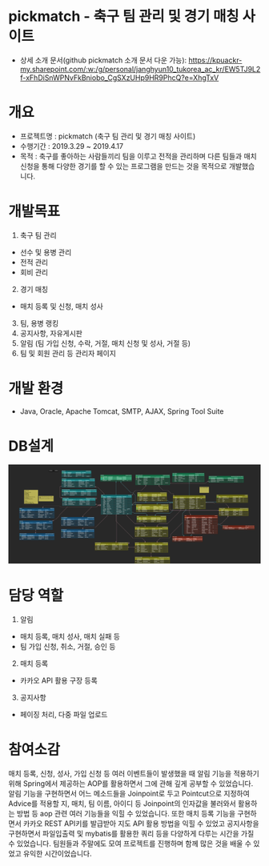 # pickmatch - 축구 팀 관리 및 경기 매칭 사이트
- 상세 소개 문서(github pickmatch 소개 문서 다운 가능): https://kpuackr-my.sharepoint.com/:w:/g/personal/janghyun10_tukorea_ac_kr/EW5TJ9L2f-xFhDiSnWPNvFkBniobo_CgSXzUHp9HR9PhcQ?e=XhgTxV

# 개요
* 프로젝트명 : pickmatch (축구 팀 관리 및 경기 매칭 사이트)
* 수행기간 : 2019.3.29 ~ 2019.4.17
* 목적 : 축구를 좋아하는 사람들끼리 팀을 이루고 전적을 관리하며 다른 팀들과 매치 신청을 통해 다양한 경기를 할 수 있는 프로그램을 만드는 것을 목적으로 개발했습니다.

# 개발목표
 1. 축구 팀 관리
 - 선수 및 용병 관리
 - 전적 관리
 - 회비 관리
 2. 경기 매칭
 - 매치 등록 및 신청, 매치 성사
 3. 팀, 용병 랭킹
 4. 공지사항, 자유게시판
 5. 알림 (팀 가입 신청, 수락, 거절, 매치 신청 및 성사, 거절 등)
 6. 팀 및 회원 관리 등 관리자 페이지
 
# 개발 환경
- Java, Oracle, Apache Tomcat, SMTP, AJAX, Spring Tool Suite

# DB설계
<img alt="erd" src="https://github.com/CodingMateMoon/pickmatch/blob/master/pickmatch/src/main/webapp/resources/images/readme/DB%EC%84%A4%EA%B3%84.png">

# 담당 역할
1. 알림
- 매치 등록, 매치 성사, 매치 실패 등
- 팀 가입 신청, 취소, 거절, 승인 등
2. 매치 등록
- 카카오 API 활용 구장 등록
3. 공지사항
- 페이징 처리, 다중 파일 업로드
 
# 참여소감
매치 등록, 신청, 성사, 가입 신청 등 여러 이벤트들이 발생했을 때 알림 기능을 적용하기 위해 Spring에서 제공하는 AOP를 활용하면서 그에 관해 깊게 공부할 수 있었습니다. 알림 기능을 구현하면서 어느 메소드들을 Joinpoint로 두고 Pointcut으로 지정하여 Advice를 적용할 지, 매치, 팀 이름, 아이디 등 Joinpoint의 인자값을 불러와서 활용하는 방법 등 aop 관련 여러 기능들을 익힐 수 있었습니다. 또한 매치 등록 기능을 구현하면서 카카오 REST API키를 발급받아 지도 API 활용 방법을 익힐 수 있었고 공지사항을 구현하면서 파일입출력 및 mybatis를 활용한 쿼리 등을 다양하게 다루는 시간을 가질 수 있었습니다. 팀원들과 주말에도 모여 프로젝트를 진행하며 함께 많은 것을 배울 수 있었고 유익한 시간이었습니다.
